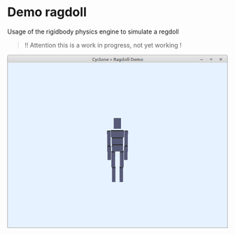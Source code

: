 # Demo ragdoll

Usage of the rigidbody physics engine to simulate a regdoll

>
> !! Attention this is a work in progress, not yet working !
>

![](preview.png)

<!---
 Usage:
- 
-->

